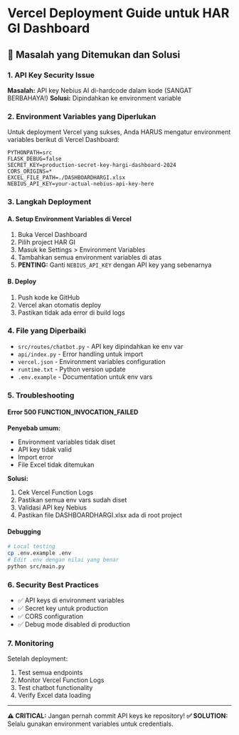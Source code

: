 # Vercel Deployment Guide untuk HAR GI Dashboard

## 🚨 Masalah yang Ditemukan dan Solusi

### 1. **API Key Security Issue**
**Masalah:** API key Nebius AI di-hardcode dalam kode (SANGAT BERBAHAYA!)
**Solusi:** Dipindahkan ke environment variable

### 2. **Environment Variables yang Diperlukan**
Untuk deployment Vercel yang sukses, Anda HARUS mengatur environment variables berikut di Vercel Dashboard:

```
PYTHONPATH=src
FLASK_DEBUG=false
SECRET_KEY=production-secret-key-hargi-dashboard-2024
CORS_ORIGINS=*
EXCEL_FILE_PATH=./DASHBOARDHARGI.xlsx
NEBIUS_API_KEY=your-actual-nebius-api-key-here
```

### 3. **Langkah Deployment**

#### A. Setup Environment Variables di Vercel
1. Buka Vercel Dashboard
2. Pilih project HAR GI
3. Masuk ke Settings > Environment Variables
4. Tambahkan semua environment variables di atas
5. **PENTING:** Ganti `NEBIUS_API_KEY` dengan API key yang sebenarnya

#### B. Deploy
1. Push kode ke GitHub
2. Vercel akan otomatis deploy
3. Pastikan tidak ada error di build logs

### 4. **File yang Diperbaiki**
- `src/routes/chatbot.py` - API key dipindahkan ke env var
- `api/index.py` - Error handling untuk import
- `vercel.json` - Environment variables configuration
- `runtime.txt` - Python version update
- `.env.example` - Documentation untuk env vars

### 5. **Troubleshooting**

#### Error 500 FUNCTION_INVOCATION_FAILED
**Penyebab umum:**
- Environment variables tidak diset
- API key tidak valid
- Import error
- File Excel tidak ditemukan

**Solusi:**
1. Cek Vercel Function Logs
2. Pastikan semua env vars sudah diset
3. Validasi API key Nebius
4. Pastikan file DASHBOARDHARGI.xlsx ada di root project

#### Debugging
```bash
# Local testing
cp .env.example .env
# Edit .env dengan nilai yang benar
python src/main.py
```

### 6. **Security Best Practices**
- ✅ API keys di environment variables
- ✅ Secret key untuk production
- ✅ CORS configuration
- ✅ Debug mode disabled di production

### 7. **Monitoring**
Setelah deployment:
1. Test semua endpoints
2. Monitor Vercel Function Logs
3. Test chatbot functionality
4. Verify Excel data loading

---

**⚠️ CRITICAL:** Jangan pernah commit API keys ke repository!
**✅ SOLUTION:** Selalu gunakan environment variables untuk credentials.